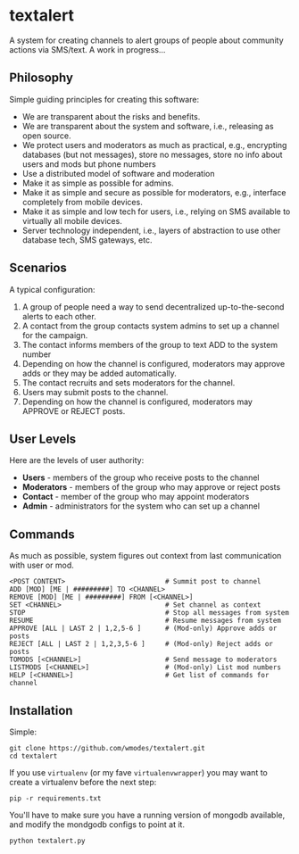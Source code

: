 textalert
=========
A system for creating channels to alert groups of people about community actions via SMS/text. A work in progress...

Philosophy
----------
Simple guiding principles for creating this software:
* We are transparent about the risks and benefits.
* We are transparent about the system and software, i.e., releasing as open source.
* We protect users and moderators as much as practical, e.g., encrypting databases (but not messages), store no messages, store no info about users and mods but phone numbers 
* Use a distributed model of software and moderation
* Make it as simple as possible for admins.
* Make it as simple and secure as possible for moderators, e.g., interface completely from mobile devices.
* Make it as simple and low tech for users, i.e., relying on SMS available to virtually all mobile devices.
* Server technology independent, i.e., layers of abstraction to use other database tech, SMS gateways, etc.

Scenarios
---------
A typical configuration:

1. A group of people need a way to send decentralized up-to-the-second alerts to each other. 
1. A contact from the group contacts system admins to set up a channel for the campaign.
1. The contact informs members of the group to text ADD <CHANNELNAME> to the system number
1. Depending on how the channel is configured, moderators may approve adds or they may be added automatically.
1. The contact recruits and sets moderators for the channel.
1. Users may submit posts to the channel.
1. Depending on how the channel is configured, moderators may APPROVE or REJECT posts.

User Levels
-----------
Here are the levels of user authority:

* **Users** - members of the group who receive posts to the channel
* **Moderators** - members of the group who may approve or reject posts
* **Contact** - member of the group who may appoint moderators
* **Admin** - administrators for the system who can set up a channel

Commands
--------
As much as possible, system figures out context from last communication with user or mod.

```
<POST CONTENT>                         # Summit post to channel
ADD [MOD] [ME | #########] TO <CHANNEL>
REMOVE [MOD] [ME | #########] FROM [<CHANNEL>]
SET <CHANNEL>                          # Set channel as context
STOP                                   # Stop all messages from system
RESUME                                 # Resume messages from system
APPROVE [ALL | LAST 2 | 1,2,5-6 ]      # (Mod-only) Approve adds or posts
REJECT [ALL | LAST 2 | 1,2,3,5-6 ]     # (Mod-only) Reject adds or posts
TOMODS [<CHANNEL>]                     # Send message to moderators
LISTMODS [<CHANNEL>]                   # (Mod-only) List mod numbers
HELP [<CHANNEL>]                       # Get list of commands for channel
```

Installation
------------
Simple:

```
git clone https://github.com/wmodes/textalert.git
cd textalert
```

If you use ``virtualenv`` (or my fave `virtualenvwrapper`) you may want to create a virtualenv before the next step:

```
pip -r requirements.txt
```

You'll have to make sure you have a running version of mongodb available, and modify the mondgodb configs to point at it.

```
python textalert.py
```
